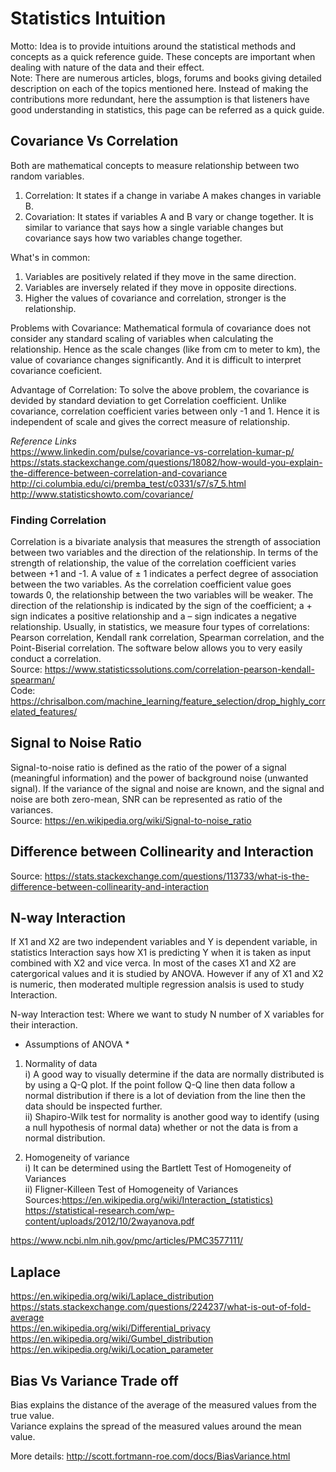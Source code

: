 # Statistics Intuition #
Motto: Idea is to provide intuitions around the statistical methods and concepts as a quick reference guide. These concepts are important when dealing with nature of the data and their effect.  
Note: There are numerous articles, blogs, forums and books giving detailed description on each of the topics mentioned here. Instead of making the contributions more redundant, here the assumption is that listeners have good understanding in statistics, this page can be referred as a quick guide.  


## Covariance Vs Correlation ##
Both are mathematical concepts to measure relationship between two random variables.
1. Correlation:
It states if a change in variabe A makes changes in variable B.
2. Covariation:
It states if variables A and B vary or change together. It is similar to variance that says how a single variable changes but covariance says how two variables change together.


What's in common:
1. Variables are positively related if they move in the same direction.
2. Variables are inversely related if they move in opposite directions.
3. Higher the values of covariance and correlation, stronger is the relationship.

Problems with Covariance:
Mathematical formula of covariance does not consider any standard scaling of variables when calculating the relationship. Hence as the scale changes (like from cm to meter to km), the value of covariance changes significantly. And it is difficult to interpret covariance coeficient.

Advantage of Correlation:
To solve the above problem, the covariance is devided by standard deviation to get Correlation coefficient. Unlike covariance, correlation coefficient varies between only -1 and 1. Hence it is independent of scale and gives the correct measure of relationship.

*Reference Links*  
https://www.linkedin.com/pulse/covariance-vs-correlation-kumar-p/  
https://stats.stackexchange.com/questions/18082/how-would-you-explain-the-difference-between-correlation-and-covariance  
http://ci.columbia.edu/ci/premba_test/c0331/s7/s7_5.html  
http://www.statisticshowto.com/covariance/  

### Finding Correlation ###
Correlation is a bivariate analysis that measures the strength of association between two variables and the direction of the relationship.  In terms of the strength of relationship, the value of the correlation coefficient varies between +1 and -1.  A value of ± 1 indicates a perfect degree of association between the two variables.  As the correlation coefficient value goes towards 0, the relationship between the two variables will be weaker.  The direction of the relationship is indicated by the sign of the coefficient; a + sign indicates a positive relationship and a – sign indicates a negative relationship. Usually, in statistics, we measure four types of correlations: Pearson correlation, Kendall rank correlation, Spearman correlation, and the Point-Biserial correlation.  The software below allows you to very easily conduct a correlation.  
Source: https://www.statisticssolutions.com/correlation-pearson-kendall-spearman/  
Code: https://chrisalbon.com/machine_learning/feature_selection/drop_highly_correlated_features/  

## Signal to Noise Ratio ##
Signal-to-noise ratio is defined as the ratio of the power of a signal (meaningful information) and the power of background noise (unwanted signal). If the variance of the signal and noise are known, and the signal and noise are both zero-mean, SNR can be represented as ratio of the variances.  
Source: https://en.wikipedia.org/wiki/Signal-to-noise_ratio  

## Difference between Collinearity and Interaction ##

Source: https://stats.stackexchange.com/questions/113733/what-is-the-difference-between-collinearity-and-interaction  


## N-way Interaction ##
If X1 and X2 are two independent variables and Y is dependent variable, in statistics Interaction says how X1 is predicting Y when it is taken as input combined with X2 and vice verca. In most of the cases X1 and X2 are catergorical values and it is studied by ANOVA. However if any of X1 and X2 is numeric, then moderated multiple regression analsis is used to study Interaction.  

N-way Interaction test: Where we want to study N number of X variables for their interaction.  

* Assumptions of ANOVA *
1. Normality of data  
i) A good way to visually determine if the data are normally distributed is by using a Q-Q plot.  If the
point follow Q-Q line then data follow a normal distribution if there is a lot of deviation from the line then
the data should be inspected further.  
ii)  Shapiro-Wilk test for normality is another good way to identify (using a null hypothesis of normal data) whether or not the data is from a normal distribution.  

2. Homogeneity of variance  
i) It can be determined using the Bartlett Test of Homogeneity of Variances  
ii)  Fligner-Killeen Test of Homogeneity of Variances  
Sources:https://en.wikipedia.org/wiki/Interaction_(statistics)  
https://statistical-research.com/wp-content/uploads/2012/10/2wayanova.pdf
  
https://www.ncbi.nlm.nih.gov/pmc/articles/PMC3577111/  

## Laplace ##
https://en.wikipedia.org/wiki/Laplace_distribution  
https://stats.stackexchange.com/questions/224237/what-is-out-of-fold-average  
https://en.wikipedia.org/wiki/Differential_privacy  
https://en.wikipedia.org/wiki/Gumbel_distribution  
https://en.wikipedia.org/wiki/Location_parameter  

## Bias Vs Variance Trade off ##
Bias explains the distance of the average of the measured values from the true value.  
Variance explains the spread of the measured values around the mean value.  

More details: http://scott.fortmann-roe.com/docs/BiasVariance.html  

